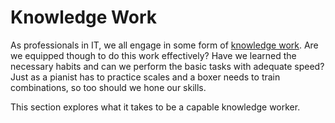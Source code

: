 # Knowledge Work

As professionals in IT, we all engage in some form of
[knowledge work](https://en.wikipedia.org/wiki/Knowledge_worker). Are we
equipped though to do this work effectively? Have we learned the necessary
habits and can we perform the basic tasks with adequate speed? Just as a pianist
has to practice scales and a boxer needs to train combinations, so too should we
hone our skills.

This section explores what it takes to be a capable knowledge worker.
